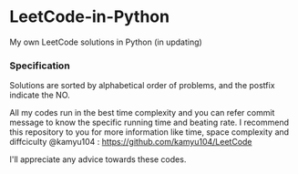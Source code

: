 # LeetCode-in-Python
My own LeetCode solutions in Python (in updating)

### Specification
Solutions are sorted by alphabetical order of problems, and the postfix indicate the NO.

All my codes run in the best time complexity and you can refer commit message to know the specific running time and beating rate. I recommend this repository to you for more information like time, space complexity and diffciculty @kamyu104 :
https://github.com/kamyu104/LeetCode

I'll appreciate any advice towards these codes.
